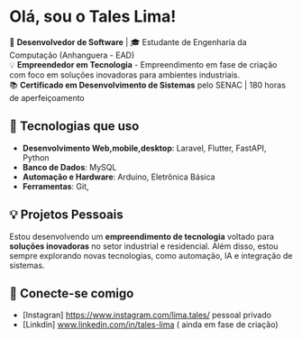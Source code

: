 # Olá, sou o Tales Lima! 

🚀 **Desenvolvedor de Software** | 🎓 Estudante de Engenharia da Computação (Anhanguera - EAD)  
💡 **Empreendedor em Tecnologia** - Empreendimento em fase de criação com foco em soluções inovadoras para ambientes industriais.  
📚 **Certificado em Desenvolvimento de Sistemas** pelo SENAC | 180 horas de aperfeiçoamento

## 🔧 Tecnologias que uso
- **Desenvolvimento Web,mobile,desktop**: Laravel, Flutter, FastAPI, Python
- **Banco de Dados**: MySQL
- **Automação e Hardware**: Arduino, Eletrônica Básica
- **Ferramentas**: Git, 

## 💡 Projetos Pessoais
Estou desenvolvendo um **empreendimento de tecnologia** voltado para **soluções inovadoras** no setor industrial e residencial. 
Além disso, estou sempre explorando novas tecnologias, como automação, IA e integração de sistemas.

## 🚀 Conecte-se comigo
- [Instagran] https://www.instagram.com/lima.tales/ pessoal privado
- [Linkdin] www.linkedin.com/in/tales-lima ( ainda em fase de criação)

